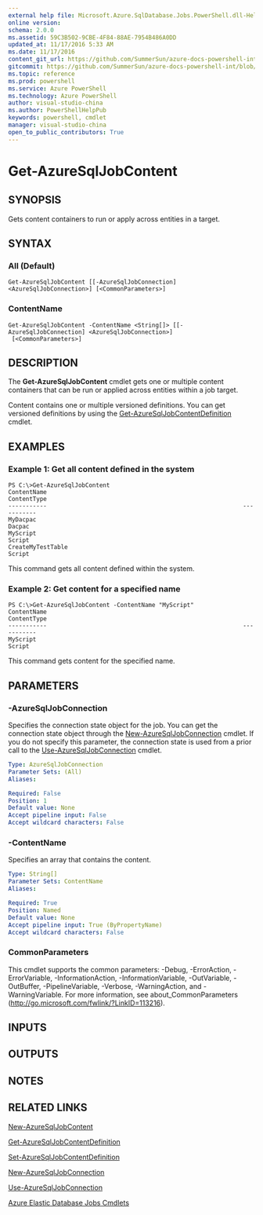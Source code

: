 ```yaml
---
external help file: Microsoft.Azure.SqlDatabase.Jobs.PowerShell.dll-Help.xml
online version:
schema: 2.0.0
ms.assetid: 59C3B502-9CBE-4F84-88AE-7954B486A0DD
updated_at: 11/17/2016 5:33 AM
ms.date: 11/17/2016
content_git_url: https://github.com/SummerSun/azure-docs-powershell-int/blob/master/azureps-cmdlets-docs/ElasticDatabaseJobs/v0.8.33/Get-AzureSqlJobContent.md
gitcommit: https://github.com/SummerSun/azure-docs-powershell-int/blob/2692a7998846b66d06a416c56978167da402f8d5/azureps-cmdlets-docs/ElasticDatabaseJobs/v0.8.33/Get-AzureSqlJobContent.md
ms.topic: reference
ms.prod: powershell
ms.service: Azure PowerShell
ms.technology: Azure PowerShell
author: visual-studio-china
ms.author: PowerShellHelpPub
keywords: powershell, cmdlet
manager: visual-studio-china
open_to_public_contributors: True
---
```


# Get-AzureSqlJobContent

## SYNOPSIS
Gets content containers to run or apply across entities in a target.

## SYNTAX

### All (Default)
```
Get-AzureSqlJobContent [[-AzureSqlJobConnection] <AzureSqlJobConnection>] [<CommonParameters>]
```

### ContentName
```
Get-AzureSqlJobContent -ContentName <String[]> [[-AzureSqlJobConnection] <AzureSqlJobConnection>]
 [<CommonParameters>]
```

## DESCRIPTION
The **Get-AzureSqlJobContent** cmdlet gets one or multiple content containers that can be run or applied across entities within a job target.

Content contains one or multiple versioned definitions.
You can get versioned definitions by using the [Get-AzureSqlJobContentDefinition](./Get-AzureSqlJobContentDefinition.md) cmdlet.

## EXAMPLES

### Example 1: Get all content defined in the system
```
PS C:\>Get-AzureSqlJobContent
ContentName                                                        ContentType
-----------                                                        -----------
MyDacpac                                                           Dacpac
MyScript                                                           Script
CreateMyTestTable                                                  Script
```

This command gets all content defined within the system.

### Example 2: Get content for a specified name
```
PS C:\>Get-AzureSqlJobContent -ContentName "MyScript"
ContentName                                                        ContentType
-----------                                                        -----------
MyScript                                                           Script
```

This command gets content for the specified name.

## PARAMETERS

### -AzureSqlJobConnection
Specifies the connection state object for the job.
You can get the connection state object through the [New-AzureSqlJobConnection](./New-AzureSqlJobConnection.md) cmdlet.
If you do not specify this parameter, the connection state is used from a prior call to the [Use-AzureSqlJobConnection](./Use-AzureSqlJobConnection.md) cmdlet.

```yaml
Type: AzureSqlJobConnection
Parameter Sets: (All)
Aliases:

Required: False
Position: 1
Default value: None
Accept pipeline input: False
Accept wildcard characters: False
```

### -ContentName
Specifies an array that contains the content.

```yaml
Type: String[]
Parameter Sets: ContentName
Aliases:

Required: True
Position: Named
Default value: None
Accept pipeline input: True (ByPropertyName)
Accept wildcard characters: False
```

### CommonParameters
This cmdlet supports the common parameters: -Debug, -ErrorAction, -ErrorVariable, -InformationAction, -InformationVariable, -OutVariable, -OutBuffer, -PipelineVariable, -Verbose, -WarningAction, and -WarningVariable. For more information, see about_CommonParameters (http://go.microsoft.com/fwlink/?LinkID=113216).

## INPUTS

## OUTPUTS

## NOTES

## RELATED LINKS

[New-AzureSqlJobContent](xref:ElasticDatabaseJobs/v0.8.33/New-AzureSqlJobContent.md)

[Get-AzureSqlJobContentDefinition](xref:ElasticDatabaseJobs/v0.8.33/Get-AzureSqlJobContentDefinition.md)

[Set-AzureSqlJobContentDefinition](xref:ElasticDatabaseJobs/v0.8.33/Set-AzureSqlJobContentDefinition.md)

[New-AzureSqlJobConnection](xref:ElasticDatabaseJobs/v0.8.33/New-AzureSqlJobConnection.md)

[Use-AzureSqlJobConnection](xref:ElasticDatabaseJobs/v0.8.33/Use-AzureSqlJobConnection.md)

[Azure Elastic Database Jobs Cmdlets](xref:ElasticDatabaseJobs/v0.8.33/ElasticDatabaseJobs.md)
